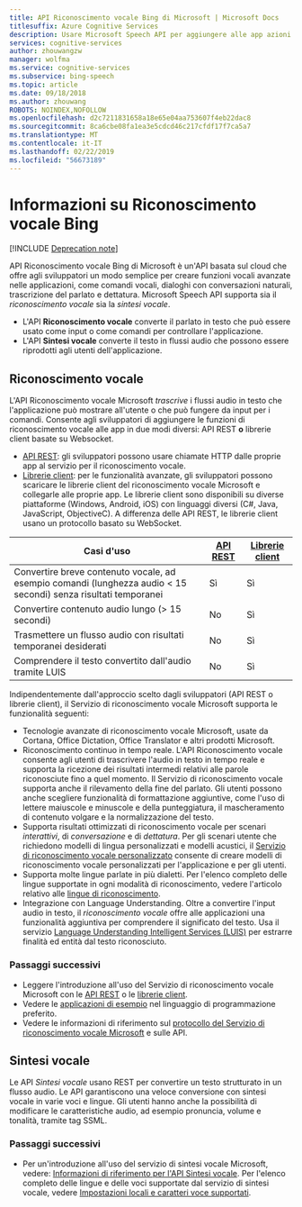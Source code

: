 ```yaml
---
title: API Riconoscimento vocale Bing di Microsoft | Microsoft Docs
titlesuffix: Azure Cognitive Services
description: Usare Microsoft Speech API per aggiungere alle app azioni basate su contenuto vocale, inclusa l'interazione in tempo reale con gli utenti.
services: cognitive-services
author: zhouwangzw
manager: wolfma
ms.service: cognitive-services
ms.subservice: bing-speech
ms.topic: article
ms.date: 09/18/2018
ms.author: zhouwang
ROBOTS: NOINDEX,NOFOLLOW
ms.openlocfilehash: d2c7211831658a18e65e04aa753607f4eb22dac8
ms.sourcegitcommit: 8ca6cbe08fa1ea3e5cdcd46c217cfdf17f7ca5a7
ms.translationtype: MT
ms.contentlocale: it-IT
ms.lasthandoff: 02/22/2019
ms.locfileid: "56673189"
---
```

# <a name="what-is-bing-speech"></a>Informazioni su Riconoscimento vocale Bing

[!INCLUDE [Deprecation note](../../../includes/cognitive-services-bing-speech-api-deprecation-note.md)]

API Riconoscimento vocale Bing di Microsoft è un'API basata sul cloud che offre agli sviluppatori un modo semplice per creare funzioni vocali avanzate nelle applicazioni, come comandi vocali, dialoghi con conversazioni naturali, trascrizione del parlato e dettatura. Microsoft Speech API supporta sia il *riconoscimento vocale* sia la *sintesi vocale*.

- L'API **Riconoscimento vocale** converte il parlato in testo che può essere usato come input o come comandi per controllare l'applicazione.
- L'API **Sintesi vocale** converte il testo in flussi audio che possono essere riprodotti agli utenti dell'applicazione.

## <a name="speech-to-text-speech-recognition"></a>Riconoscimento vocale

L'API Riconoscimento vocale Microsoft *trascrive* i flussi audio in testo che l'applicazione può mostrare all'utente o che può fungere da input per i comandi. Consente agli sviluppatori di aggiungere le funzioni di riconoscimento vocale alle app in due modi diversi: API REST **o** librerie client basate su Websocket.

- [API REST](GetStarted/GetStartedREST.md): gli sviluppatori possono usare chiamate HTTP dalle proprie app al servizio per il riconoscimento vocale.
- [Librerie client](GetStarted/GetStartedClientLibraries.md): per le funzionalità avanzate, gli sviluppatori possono scaricare le librerie client del riconoscimento vocale Microsoft e collegarle alle proprie app.  Le librerie client sono disponibili su diverse piattaforme (Windows, Android, iOS) con linguaggi diversi (C#, Java, JavaScript, ObjectiveC). A differenza delle API REST, le librerie client usano un protocollo basato su WebSocket.

| Casi d'uso | [API REST](GetStarted/GetStartedREST.md) | [Librerie client](GetStarted/GetStartedClientLibraries.md) |
|-----|-----|-----|
| Convertire breve contenuto vocale, ad esempio comandi (lunghezza audio < 15 secondi) senza risultati temporanei | Sì | Sì |
| Convertire contenuto audio lungo (> 15 secondi) | No  | Sì |
| Trasmettere un flusso audio con risultati temporanei desiderati | No  | Sì |
| Comprendere il testo convertito dall'audio tramite LUIS | No  | Sì |

Indipendentemente dall'approccio scelto dagli sviluppatori (API REST o librerie client), il Servizio di riconoscimento vocale Microsoft supporta le funzionalità seguenti:

- Tecnologie avanzate di riconoscimento vocale Microsoft, usate da Cortana, Office Dictation, Office Translator e altri prodotti Microsoft.
- Riconoscimento continuo in tempo reale. L'API Riconoscimento vocale consente agli utenti di trascrivere l'audio in testo in tempo reale e supporta la ricezione dei risultati intermedi relativi alle parole riconosciute fino a quel momento. Il Servizio di riconoscimento vocale supporta anche il rilevamento della fine del parlato. Gli utenti possono anche scegliere funzionalità di formattazione aggiuntive, come l'uso di lettere maiuscole e minuscole e della punteggiatura, il mascheramento di contenuto volgare e la normalizzazione del testo.
- Supporta risultati ottimizzati di riconoscimento vocale per scenari *interattivi*, di *conversazione* e di *dettatura*. Per gli scenari utente che richiedono modelli di lingua personalizzati e modelli acustici, il [Servizio di riconoscimento vocale personalizzato](../custom-speech-service/cognitive-services-custom-speech-home.md) consente di creare modelli di riconoscimento vocale personalizzati per l'applicazione e per gli utenti.
- Supporta molte lingue parlate in più dialetti. Per l'elenco completo delle lingue supportate in ogni modalità di riconoscimento, vedere l'articolo relativo alle [lingue di riconoscimento](api-reference-rest/supportedlanguages.md).
- Integrazione con Language Understanding. Oltre a convertire l'input audio in testo, il *riconoscimento vocale* offre alle applicazioni una funzionalità aggiuntiva per comprendere il significato del testo. Usa il servizio [Language Understanding Intelligent Services (LUIS)](../LUIS/what-is-luis.md) per estrarre finalità ed entità dal testo riconosciuto.

### <a name="next-steps"></a>Passaggi successivi

- Leggere l'introduzione all'uso del Servizio di riconoscimento vocale Microsoft con le [API REST](GetStarted/GetStartedREST.md) o le [librerie client](GetStarted/GetStartedClientLibraries.md).
- Vedere le [applicazioni di esempio](samples.md) nel linguaggio di programmazione preferito.
- Vedere le informazioni di riferimento sul [protocollo del Servizio di riconoscimento vocale Microsoft](API-Reference-REST/websocketprotocol.md) e sulle API.

## <a name="text-to-speech-speech-synthesis"></a>Sintesi vocale

Le API *Sintesi vocale* usano REST per convertire un testo strutturato in un flusso audio. Le API garantiscono una veloce conversione con sintesi vocale in varie voci e lingue. Gli utenti hanno anche la possibilità di modificare le caratteristiche audio, ad esempio pronuncia, volume e tonalità, tramite tag SSML.

### <a name="next-steps"></a>Passaggi successivi

- Per un'introduzione all'uso del servizio di sintesi vocale Microsoft, vedere: [Informazioni di riferimento per l'API Sintesi vocale](api-reference-rest/bingvoiceoutput.md). Per l'elenco completo delle lingue e delle voci supportate dal servizio di sintesi vocale, vedere [Impostazioni locali e caratteri voce supportati](api-reference-rest/bingvoiceoutput.md#SupLocales).
